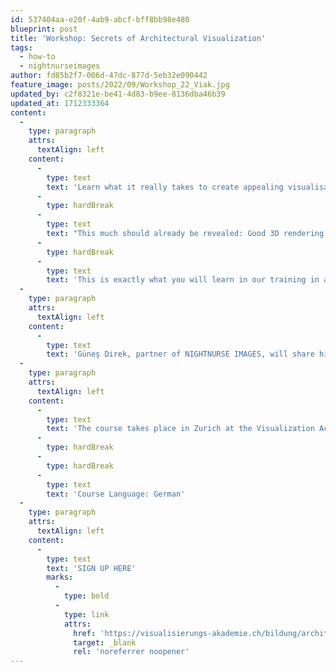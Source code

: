 ```yaml
---
id: 537404aa-e20f-4ab9-abcf-bff8bb98e480
blueprint: post
title: 'Workshop: Secrets of Architectural Visualization'
tags:
  - how-to
  - nightnurseimages
author: fd85b2f7-006d-47dc-877d-5eb32e090442
feature_image: posts/2022/09/Workshop_22_Viak.jpg
updated_by: c2f8321e-be41-4d83-b9ee-8136dba46b39
updated_at: 1712333364
content:
  -
    type: paragraph
    attrs:
      textAlign: left
    content:
      -
        type: text
        text: 'Learn what it really takes to create appealing visualisations in our architectural visualisation course. '
      -
        type: hardBreak
      -
        type: text
        text: "This much should already be revealed: Good 3D rendering software alone is not enough. You need to use 2D imaging software such as Photoshop, and it's important to get the angles, colours and lighting right. If you can first develop impressive images with an independent language, it will be much easier for you to convince your customers of your projects."
      -
        type: hardBreak
      -
        type: text
        text: 'This is exactly what you will learn in our training in architectural visualisation.'
  -
    type: paragraph
    attrs:
      textAlign: left
    content:
      -
        type: text
        text: 'Güneş Direk, partner of NIGHTNURSE IMAGES, will share his tricks and show you how to get the best out of your renderings and convey the true potential of your ideas through theoretical input and practical exercises in Adobe Photoshop.'
  -
    type: paragraph
    attrs:
      textAlign: left
    content:
      -
        type: text
        text: 'The course takes place in Zurich at the Visualization Academy Switzerland on the 17th of November. '
      -
        type: hardBreak
      -
        type: hardBreak
      -
        type: text
        text: 'Course Language: German'
  -
    type: paragraph
    attrs:
      textAlign: left
    content:
      -
        type: text
        text: 'SIGN UP HERE'
        marks:
          -
            type: bold
          -
            type: link
            attrs:
              href: 'https://visualisierungs-akademie.ch/bildung/architekturvisualisierung/'
              target: _blank
              rel: 'noreferrer noopener'
---
```

